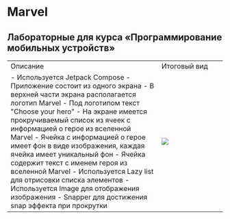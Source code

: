 # Marvel
## Лабораторные для курса «Программирование мобильных устройств»

<table>
 <tr>
    <td width="70%">Описание</td>
    <td width="30%">Итоговый вид</td>
 </tr>
 <tr>
    <td>
    - Используется Jetpack Compose
    - Приложение состоит из одного экрана
    - В верхней части экрана располагается логотип Marvel
    - Под логотипом текст "Choose your hero"
    - На экране имеется прокручиваемый список из ячеек с информацией о герое из вселенной Marvel
    - Ячейка с информацией о герое имеет фон в виде изображения, каждая ячейка имеет уникальный фон
    - Ячейка содержит текст с именем героя из вселенной Marvel
    - Используется Lazy list для отрисовки списка элементов
    - Используется Image для отображения изображения
    - Snapper для достижения snap эффекта при прокрутки
    </td>
    <td width="30%">
        <img src="./digital/Lab1.gif"</img>
    </td>
 </tr>
</table>
